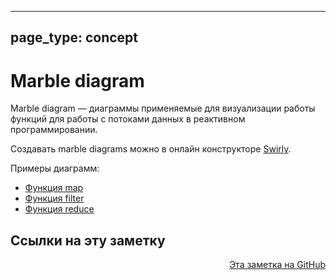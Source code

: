 
---
page_type: concept
---
# Marble diagram

Marble diagram — диаграммы применяемые для визуализации работы функций для работы с потоками данных в реактивном программировании.

Создавать marble diagrams можно в онлайн конструкторе [Swirly](https://github.com/timdp/swirly).

Примеры диаграмм:
* [Функция map](20221117165441.md)
* [Функция filter](20221117173720.md)
* [Функция reduce](20221117173723.md)



## Ссылки на эту заметку




<p v-pre style="text-align: right">
  <a href="https://github.com/Kverde/algorithms/blob/main/source/20221117180604.md">
  Эта заметка на GitHub
  </a>
</p>
